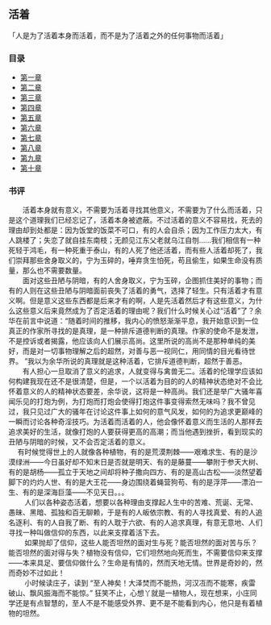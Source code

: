 ## 活着
「人是为了活着本身而活着，而不是为了活着之外的任何事物而活着」
### 目录
- [第一章](https://github.com/lincome/lincome.github.io/blob/master/1.md)
- [第二章](https://github.com/lincome/lincome.github.io/blob/master/2.md)
- [第三章](https://github.com/lincome/lincome.github.io/blob/master/3.md)
- [第四章](https://github.com/lincome/lincome.github.io/blob/master/4.md)
- [第五章](https://github.com/lincome/lincome.github.io/blob/master/5.md)
- [第六章](https://github.com/lincome/lincome.github.io/blob/master/6.md)
- [第七章](https://github.com/lincome/lincome.github.io/blob/master/7.md)
- [第八章](https://github.com/lincome/lincome.github.io/blob/master/8.md)
- [第九章](https://github.com/lincome/lincome.github.io/blob/master/9.md)
- [第十章](https://github.com/lincome/lincome.github.io/blob/master/10.md)  

### 书评
　　活着本身就有意义，不需要为活着寻找其他意义，不需要为了什么而活着，只是这个道理我们已经忘记了，活着本身被遮蔽。不过活着的意义不容易找，死去的理由却到处都是：因为饭堂的饭菜不可口，有的人会自杀；因为工作压力太大，有人跳楼了；失恋了就自挂东南枝；无颜见江东父老就乌江自刎……我们相信有一种死轻于鸿毛，有一种死重于泰山，有的人死了他还活着，而有些人活着却死了，我们崇拜那些舍身取义的，宁为玉碎的，唾弃贪生怕死，苟且偷生，如果生命没有质量，那么也不需要数量。  
　　面对这些丑陋与阴暗，有的人舍身取义，宁为玉碎，企图抓住美好的事物；而有的人则在这些丑陋与阴暗面前丧失了活着的勇气，选择了轻生。只有活着才有意义啊。但是意义这些东西都是后来才有的啊，人是先活着然后才有这些意义，为什么这些意义后来竟然成为了否定活着的理由呢？我们什么时候关心过“活着”了？余华在前言中说道：“随着时间的推移，我内心的愤怒渐渐平息，我开始意识到一位真正的作家所寻找的是真理，是一种排斥道德判断的真理。作家的使命不是发泄，不是控诉或者揭露，他应该向人们展示高尚。这里所说的高尚不是那种单纯的美好，而是对一切事物理解之后的超然，对善与恶一视同仁，用同情的目光看待世界。 ”我以为余华所说的真理就是这种活着，它排斥道德判断，超然于善恶。  
　　有人担心一旦取消了意义的追求，人就变得与禽兽无二。活着的伦理学应该如何构建我现在还不是很清楚，但是，一个以活着为目的的人的精神状态绝对不会比怀着意义的人的精神状态要差，余华说，这将是一种高尚。我们还是举广大骚年喜闻乐见的打炮为例，为打炮而打炮会使得打炮这件事变得索然无味吗？我不曾见过，我只见过广大的骚年在讨论这件事上如何的意气风发，如何的为追求更巅峰的一瞬而讨论各种奇淫技巧。为活着而活着的人，他会像怀着意义而生活的人那样去追求美好的生活，就像打炮的人要获得更高的高潮；而当他遇到挫折，看到现实的丑陋与阴暗的时候，又不会否定活着的意义。  
　  有时候觉得世上的人就像各种植物，有的是荒漠荆棘——艰难求生、有的是沙漠绿洲——今日虽好却不知末日是否就是明天、有的是藤蔓——攀附于参天大树、有的是胡杨——孤立于天地之间却将种子撒向四方、有的是高山古松——淡然望着脚下的灼灼人世、有的是大王花——身边围绕着蝇营狗苟、有的是浮萍——漂泊一生、有的是深海巨藻——不见天日。。。  
　　 人们以各种姿态活着，想要以各种理由支撑起人生中的苦难、荒诞、无常、愚昧、黑暗、孤独和百无聊赖，于是有的人皈依宗教、有的人寻找真爱、有的人追名逐利、有的人自我了断、有的人耽于六欲、有的人追求真理，有意无意地、人们寻找一种叫做信仰的东西，以此来支撑着活下去。  
　　 如果抛却了信仰，这些人能否坦然的面对生与死？能否坦然的面对苦与乐？能否坦然的面对得与失？植物没有信仰，它们坦然地向死而生，不需要信仰来支撑——本来具足、要信仰做什么？生命是有情的，然而天地无情。世界是奇妙的，然而奇妙不过如此！  
　　 小时候读庄子，读到 “至人神矣！大泽焚而不能热，河汉冱而不能寒，疾雷破山、飘风振海而不能惊。” 狂笑不止，心想丫就是一植物人，现在想来，小庄同学还是有点智慧的，至人不是不能感受外界、更不是不能看到内心，他只是有着植物的坦然。

